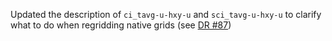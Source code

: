 Updated the description of `ci_tavg-u-hxy-u` and `sci_tavg-u-hxy-u` to clarify what to do when regridding native grids (see [DR #87](https://github.com/CMIP-Data-Request/Harmonised-Public-Consultation/issues/87))
